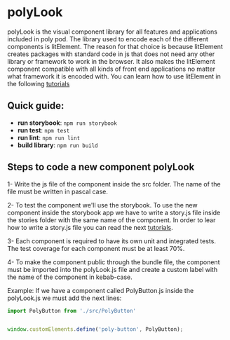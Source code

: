 # polyLook

polyLook is the visual component library for all features and applications included in poly pod. The library used to encode each of the different components is litElement. The reason for that choice is because litElement creates packages with standard code in js that does not need any other library or framework to work in the browser. It also makes the litElement component compatible with all kinds of front end applications no matter what framework it is encoded with. You can learn how to use litElement in the following [tutorials](https://lit.dev/docs/)

## Quick guide:

* **run storybook**: ```npm run storybook```
* **run test**: ```npm test```
* **run lint**: ```npm run lint```
* **build library**: ```npm run build```
## Steps to code a new component polyLook

1- Write the js file of the component inside the src folder. The name of the file must be written in pascal case.

2- To test the component we'll use the storybook. To use the new component inside the storybook app we have to write a story.js file inside the stories folder with the same name of the component. In order to lear how to write a story.js file you can read the next [tutorials](https://storybook.js.org/docs/web-components/writing-stories/introduction).

3- Each component is required to have its own unit and integrated tests. The test coverage for each component must be at least 70%.

4- To make the component public through the bundle file, the component must be imported into the polyLook.js file and create a custom label with the name of the component in kebab-case.

 Example:
   If we have a component called PolyButton.js inside the polyLook.js we must add the next lines:
   ```javascript
   import PolyButton from './src/PolyButton'


   window.customElements.define('poly-button', PolyButton);

   ```


